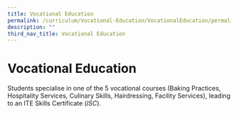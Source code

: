 ```yaml
---
title: Vocational Education
permalink: /curriculum/Vocational-Education/VocationalEducation/permalink
description: ""
third_nav_title: Vocational Education
---
```

Vocational Education
====================

Students specialise in one of the 5 vocational courses (Baking Practices, Hospitality Services, Culinary Skills, Hairdressing, Facility Services), leading to an ITE Skills Certificate (_ISC_).
